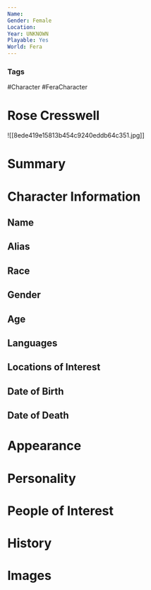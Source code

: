 ```yaml
---
Name: 
Gender: Female
Location: 
Year: UNKNOWN
Playable: Yes
World: Fera
---
```


### Tags
#Character #FeraCharacter 

# Rose Cresswell
![[8ede419e15813b454c9240eddb64c351.jpg]]

# Summary


# Character Information

## Name

## Alias

## Race

## Gender

## Age

## Languages

## Locations of Interest

## Date of Birth

## Date of Death

# Appearance

# Personality

# People of Interest

# History

# Images
